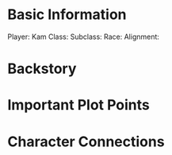 # Basic Information

Player: Kam
Class: 
Subclass: 
Race: 
Alignment: 

# Backstory 


# Important Plot Points


# Character Connections 
